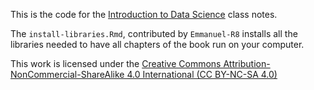 This is the code for the [Introduction to Data Science](https://rafalab.github.io/dsbook/) class notes.


The `install-libraries.Rmd`, contributed by `Emmanuel-R8` installs all the libraries needed to have all chapters of the book run on your computer. 

This work is licensed under the [Creative Commons Attribution-NonCommercial-ShareAlike 4.0 International (CC BY-NC-SA 4.0)](https://creativecommons.org/licenses/by-nc-sa/4.0)
